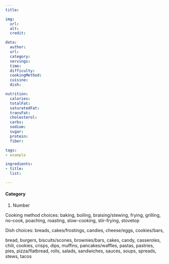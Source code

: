 ```yaml
---
title: 

img:
  url: 
  alt: 
  credit: 

data:
  author: 
  url: 
  category: 
  servings: 
  time: 
  difficulty: 
  cookingMethod: 
  cuisine: 
  dish: 

nutrition:
  calories: 
  totalFat: 
  saturatedFat: 
  transFat: 
  cholesterol: 
  carbs: 
  sodium: 
  sugar: 
  protein: 
  fiber: 

tags:
- example

ingredients:
- title: 
  list:

---
```


#### Category

1. Number

Cooking method choices: baking, boiling, braising/stewing, frying, grilling, no-cook, poaching, roasting, slow-cooking, stir-frying, stovetop

Dish choices: breads, cakes/frostings, candies, cheese/eggs, cookies/bars, 


bread, burgers, biscuits/scones, brownies/bars, cakes, candy, casseroles, chili, cookies, crisps, dips, muffins, pancakes/waffles, pastas, pastries, pies, pizza/flatbread, rolls, salads, sandwiches, sauces, soups, spreads, stews, tacos